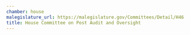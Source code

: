 ```yaml
---
chamber: house
malegislature_url: https://malegislature.gov/Committees/Detail/H46
title: House Committee on Post Audit and Oversight
---
```

